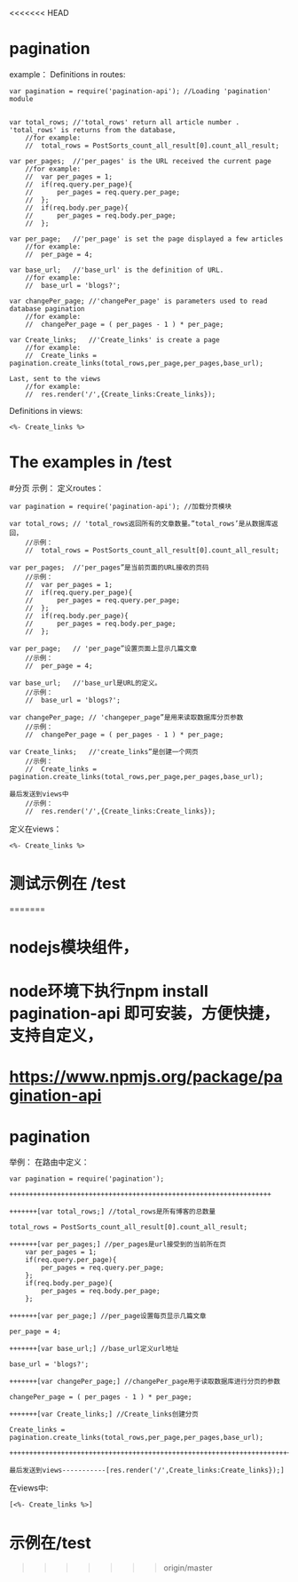 
<<<<<<< HEAD

# pagination

example：
Definitions in routes:

	var pagination = require('pagination-api');	//Loading 'pagination' module


	var total_rows;	//'total_rows' return all article number . 'total_rows' is returns from the database,
		//for example:
		//	total_rows = PostSorts_count_all_result[0].count_all_result;

	var per_pages;	//'per_pages' is the URL received the current page
		//for example:
		//	var per_pages = 1;
		//	if(req.query.per_page){
		//		per_pages = req.query.per_page;
		//	};
		//	if(req.body.per_page){
		//		per_pages = req.body.per_page;
		//	};

	var per_page;	//'per_page' is set the page displayed a few articles
		//for example:
		//	per_page = 4;

	var base_url;	//'base_url' is the definition of URL.
		//for example:
		//	base_url = 'blogs?';

	var changePer_page;	//'changePer_page' is parameters used to read database pagination
		//for example:
		//	changePer_page = ( per_pages - 1 ) * per_page;

	var Create_links;	//'Create_links' is create a page
		//for example:
		//	Create_links = pagination.create_links(total_rows,per_page,per_pages,base_url);

	Last, sent to the views
		//for example:
		//	res.render('/',{Create_links:Create_links});


Definitions in views:

	<%- Create_links %>

# The examples in /test



#分页
示例：
定义routes：

	var pagination = require('pagination-api');	//加载分页模块

	var total_rows;	// 'total_rows返回所有的文章数量。”total_rows’是从数据库返回，
		//示例：
		//	total_rows = PostSorts_count_all_result[0].count_all_result;

	var per_pages;	//'per_pages”是当前页面的URL接收的页码
		//示例：
		//	var per_pages = 1;
		//	if(req.query.per_page){
		//		per_pages = req.query.per_page;
		//	};
		//	if(req.body.per_page){
		//		per_pages = req.body.per_page;
		//	};

	var per_page;	// 'per_page”设置页面上显示几篇文章
		//示例：
		//	per_page = 4;

	var base_url;	//'base_url是URL的定义。
		//示例：
		//	base_url = 'blogs?';

	var changePer_page;	// 'changeper_page”是用来读取数据库分页参数
		//示例：
		//	changePer_page = ( per_pages - 1 ) * per_page;

	var Create_links;	//'create_links”是创建一个网页
		//示例：
		//	Create_links = pagination.create_links(total_rows,per_page,per_pages,base_url);

	最后发送到views中
		//示例：
		//	res.render('/',{Create_links:Create_links});


定义在views：

	<%- Create_links %>

# 测试示例在 /test
=======
# nodejs模块组件，
# node环境下执行npm install pagination-api 即可安装，方便快捷，支持自定义，
# https://www.npmjs.org/package/pagination-api

# pagination

举例：
在路由中定义：

	var pagination = require('pagination');

	++++++++++++++++++++++++++++++++++++++++++++++++++++++++++++++++++

	+++++++[var total_rows;] //total_rows是所有博客的总数量

	total_rows = PostSorts_count_all_result[0].count_all_result;

	+++++++[var per_pages;] //per_pages是url接受到的当前所在页
		var per_pages = 1;
		if(req.query.per_page){
			per_pages = req.query.per_page;
		};
		if(req.body.per_page){
			per_pages = req.body.per_page;
		};

	+++++++[var per_page;] //per_page设置每页显示几篇文章

	per_page = 4;

	+++++++[var base_url;] //base_url定义url地址

	base_url = 'blogs?';
		
	+++++++[var changePer_page;] //changePer_page用于读取数据库进行分页的参数
			
	changePer_page = ( per_pages - 1 ) * per_page;

	+++++++[var Create_links;] //Create_links创建分页

	Create_links = pagination.create_links(total_rows,per_page,per_pages,base_url);

	+++++++++++++++++++++++++++++++++++++++++++++++++++++++++++++++++++++++++++++++++++++++

	最后发送到views-----------[res.render('/',Create_links:Create_links});]


在views中:
	
	[<%- Create_links %>]

# 示例在/test
>>>>>>> origin/master
















